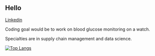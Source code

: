 ## Hello

[Linkedin]([linkedin.com/joshuathomasbrook](https://www.linkedin.com/in/joshuathomasbrooks/))

Coding goal would be to work on blood glucose monitoring on a watch.

Specialties are in supply chain management and data science.

[![Top Langs](https://github-readme-stats.vercel.app/api/top-langs/?username=jtb21091&layout=pie)](https://github.com/jtb21091/github-readme-stats)

